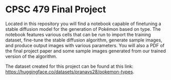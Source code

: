 # CPSC 479 Final Project

Located in this repository you will find a notebook capable of finetuning a stable diffusion model for the generation of Pokémon based on type. The notebook features various cells that can be run to import the training dataset, fine-tune the stable diffusion algorithm, generate sample images, and produce output images with various parameters. You will also a PDF of the final project paper and some sample images generated from our trained version of the algorithm.

The dataset created for this project can be found at this link: https://huggingface.co/datasets/pranavs28/pokemon-types.

